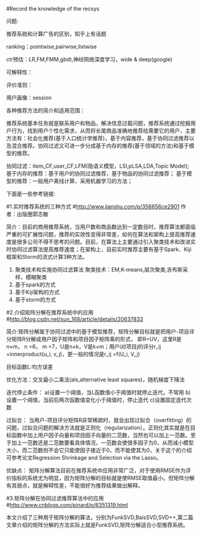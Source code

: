 #Record the knowledge of the recsys

问题:

推荐系统和计算广告的区别，知乎上有话题

ranking：pointwise,pairwise,listwise

ctr预估：LR,FM,FMM,gbdt,神经网络深度学习，wide & deep(google)

可解释性：

评价准则：

用户画像：session

各种推荐方法的简介和适用范围：


推荐系统基本任务就是联系用户和物品，解决信息过载问题，推荐系统通过挖掘用户行为，找到用户个性化需求，从而将长尾商品准确地推荐给需要它的用户，主要方法有：社会化推荐(基于人口统计学推荐)，基于内容推荐，基于协同过滤推荐以及混合推荐。协同过滤又可进一步分成基于内存的推荐(基于领域的方法)和基于模型的推荐。

协同过滤：item_CF,user_CF,LFM(隐语义模型，LSI,pLSA,LDA,Topic Model);
基于内存的推荐：基于用户的协同过滤推荐，基于物品的协同过滤推荐；
基于模型的推荐：一般用户离线计算，采用机器学习的方法；


下面是一些参考链接:

#1.实时推荐系统的三种方式
#http://www.jianshu.com/p/356656ce2901 作者：出版圈郭志敏

简介：目前的商用推荐系统，当用户数和商品数达到一定数目时，推荐算法都面临严重的可扩展性问题，推荐的实效性变得非常差，如何在算法和架构上提高推荐速度是很多公司不得不思考的问题。目前，在算法上主要通过引入聚类技术和改进实时协同过滤算法提高推荐速度；在架构上，目前实时推荐主要有基于Spark、Kiji框架和Storm的流式计算3种方法。

1. 聚类技术和实施协同过滤算法
聚类技术：EM,K-means,层次聚类,吉布斯采样，模糊聚类
2. 基于spark的方式
3. 基于Kiji架构的方式
4. 基于storm的方式

#2.介绍矩阵分解在推荐系统中的应用
#http://blog.csdn.net/sun_168/article/details/20637833

简介:矩阵分解属于协同过滤中的基于模型推荐，矩阵分解目标就是把用户-项目评分矩阵R分解成用户因子矩阵和项目因子矩阵乘的形式，
即R=UV，这里R是n×m， n =6， m =7，U是n×k，V是k×m；用户i对项目j的评分r_ij =innerproduct(u_i, v_j)，更一般的情况是r_ij =f(U_i, V_j)

目标函数L:均方误差

优化方法：交叉最小二乘法(als,alternative least squares)，随机梯度下降法

迭代停止条件：
a)设置一个阈值，当L函数值小于阈值时就停止迭代，不常用
b)设置一个阈值，当前后两次函数值变化小于阈值时，停止迭代
c)设置固定迭代次数

过拟合：
当用户-项目评分矩阵R非常稀疏时，就会出现过拟合（overfitting）的问题，过拟合问题的解决方法就是正则化（regularization）。正则化其实就是在目标函数中加上用户因子向量和项目因子向量的二范数，当然也可以加上一范数。至于加上一范数还是二范数要看具体情况，一范数会使很多因子为0，从而减小模型大小，而二范数则不会它只能使因子接近于0，而不能使其为0，关于这个的介绍可参考论文Regression Shrinkage and Selection via the Lasso。

优缺点：
矩阵分解算法目前在推荐系统中应用非常广泛，对于使用RMSE作为评价指标的系统尤为明显，因为矩阵分解的目标就是使RMSE取值最小。但矩阵分解有其弱点，就是解释性差，不能很好为推荐结果做出解释。

#3.矩阵分解在协同过滤推荐算法中的应用#http://www.cnblogs.com/pinard/p/6351319.html

本文介绍了三种用于矩阵分解的算法，分别为FunkSVD,BaisSVD,SVD++,第二篇文章介绍的矩阵分解的方法实际上就是FunkSVD,矩阵分解适合小型推荐系统。
